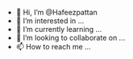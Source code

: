 - 👋 Hi, I’m @Hafeezpattan
- 👀 I’m interested in ...
- 🌱 I’m currently learning ...
- 💞️ I’m looking to collaborate on ...
- 📫 How to reach me ...

<!---
Hafeezpattan/Hafeezpattan is a ✨ special ✨ repository because its `README.md` (this file) appears on your GitHub profile.
You can click the Preview link to take a look at your changes.
--->
